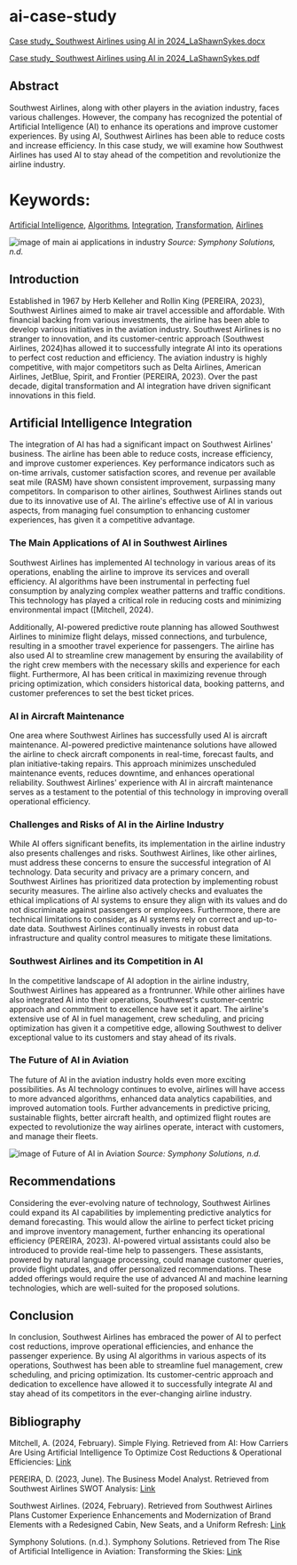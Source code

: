 # ai-case-study
[Case study_ Southwest Airlines using AI in 2024_LaShawnSykes.docx](https://github.com/LaShawnSykes/ai-case-study/files/14379708/Case.study_.Southwest.Airlines.using.AI.in.2024_LaShawnSykes.docx)

[Case study_ Southwest Airlines using AI in 2024_LaShawnSykes.pdf](https://github.com/LaShawnSykes/ai-case-study/files/14379969/Case.study_.Southwest.Airlines.using.AI.in.2024_LaShawnSykes.pdf)

##  Abstract
Southwest Airlines, along with other players in the aviation industry, faces various challenges. However, the company has recognized the potential of Artificial Intelligence (AI) to enhance its operations and improve customer experiences. By using AI, Southwest Airlines has been able to reduce costs and increase efficiency. In this case study, we will examine how Southwest Airlines has used AI to stay ahead of the competition and revolutionize the airline industry.

# Keywords: 
[Artificial Intelligence](https://www.britannica.com/technology/artificial-intelligence), 
[Algorithms](https://blog.hootsuite.com/how-the-youtube-algorithm-works/),
[Integration]( https://www.techtarget.com/searchcio/definition/business-integration),
[Transformation](https://www.mckinsey.com/featured-insights/mckinsey-explainers/what-is-business-transformation),
[Airlines](https://www.merriam-webster.com/dictionary/airline) 

![image of main ai applications in industry](https://symphony-solutions.com/wp-content/uploads/sites/5/2024/02/Image-1e.png)
*Source: Symphony Solutions, n.d.*

## Introduction

Established in 1967 by Herb Kelleher and Rollin King (PEREIRA, 2023), Southwest Airlines aimed to make air travel accessible and affordable. With financial backing from various investments, the airline has been able to develop various initiatives in the aviation industry. Southwest Airlines is no stranger to innovation, and its customer-centric approach (Southwest Airlines, 2024)has allowed it to successfully integrate AI into its operations to perfect cost reduction and efficiency. The aviation industry is highly competitive, with major competitors such as Delta Airlines, American Airlines, JetBlue, Spirit, and Frontier (PEREIRA, 2023). Over the past decade, digital transformation and AI integration have driven significant innovations in this field.

## Artificial Intelligence Integration

The integration of AI has had a significant impact on Southwest Airlines' business. The airline has been able to reduce costs, increase efficiency, and improve customer experiences. Key performance indicators such as on-time arrivals, customer satisfaction scores, and revenue per available seat mile (RASM) have shown consistent improvement, surpassing many competitors. In comparison to other airlines, Southwest Airlines stands out due to its innovative use of AI. The airline's effective use of AI in various aspects, from managing fuel consumption to enhancing customer experiences, has given it a competitive advantage.

### The Main Applications of AI in Southwest Airlines

Southwest Airlines has implemented AI technology in various areas of its operations, enabling the airline to improve its services and overall efficiency. AI algorithms have been instrumental in perfecting fuel consumption by analyzing complex weather patterns and traffic conditions. This technology has played a critical role in reducing costs and minimizing environmental impact ([Mitchell, 2024).

Additionally, AI-powered predictive route planning has allowed Southwest Airlines to minimize flight delays, missed connections, and turbulence, resulting in a smoother travel experience for passengers. The airline has also used AI to streamline crew management by ensuring the availability of the right crew members with the necessary skills and experience for each flight. Furthermore, AI has been critical in maximizing revenue through pricing optimization, which considers historical data, booking patterns, and customer preferences to set the best ticket prices.

### AI in Aircraft Maintenance

One area where Southwest Airlines has successfully used AI is aircraft maintenance. AI-powered predictive maintenance solutions have allowed the airline to check aircraft components in real-time, forecast faults, and plan initiative-taking repairs. This approach minimizes unscheduled maintenance events, reduces downtime, and enhances operational reliability. Southwest Airlines' experience with AI in aircraft maintenance serves as a testament to the potential of this technology in improving overall operational efficiency.

### Challenges and Risks of AI in the Airline Industry

While AI offers significant benefits, its implementation in the airline industry also presents challenges and risks. Southwest Airlines, like other airlines, must address these concerns to ensure the successful integration of AI technology. Data security and privacy are a primary concern, and Southwest Airlines has prioritized data protection by implementing robust security measures. The airline also actively checks and evaluates the ethical implications of AI systems to ensure they align with its values and do not discriminate against passengers or employees. Furthermore, there are technical limitations to consider, as AI systems rely on correct and up-to-date data. Southwest Airlines continually invests in robust data infrastructure and quality control measures to mitigate these limitations.

### Southwest Airlines and its Competition in AI

In the competitive landscape of AI adoption in the airline industry, Southwest Airlines has appeared as a frontrunner. While other airlines have also integrated AI into their operations, Southwest's customer-centric approach and commitment to excellence have set it apart. The airline's extensive use of AI in fuel management, crew scheduling, and pricing optimization has given it a competitive edge, allowing Southwest to deliver exceptional value to its customers and stay ahead of its rivals.

### The Future of AI in Aviation

The future of AI in the aviation industry holds even more exciting possibilities. As AI technology continues to evolve, airlines will have access to more advanced algorithms, enhanced data analytics capabilities, and improved automation tools. Further advancements in predictive pricing, sustainable flights, better aircraft health, and optimized flight routes are expected to revolutionize the way airlines operate, interact with customers, and manage their fleets.

![image of Future of AI in Aviation](https://symphony-solutions.com/wp-content/uploads/sites/5/2024/02/Image-26.png)
*Source: Symphony Solutions, n.d.*

## Recommendations

Considering the ever-evolving nature of technology, Southwest Airlines could expand its AI capabilities by implementing predictive analytics for demand forecasting. This would allow the airline to perfect ticket pricing and improve inventory management, further enhancing its operational efficiency (PEREIRA, 2023). AI-powered virtual assistants could also be introduced to provide real-time help to passengers. These assistants, powered by natural language processing, could manage customer queries, provide flight updates, and offer personalized recommendations. These added offerings would require the use of advanced AI and machine learning technologies, which are well-suited for the proposed solutions.

## Conclusion

In conclusion, Southwest Airlines has embraced the power of AI to perfect cost reductions, improve operational efficiencies, and enhance the passenger experience. By using AI algorithms in various aspects of its operations, Southwest has been able to streamline fuel management, crew scheduling, and pricing optimization. Its customer-centric approach and dedication to excellence have allowed it to successfully integrate AI and stay ahead of its competitors in the ever-changing airline industry.

## Bibliography

Mitchell, A. (2024, February). Simple Flying. Retrieved from AI: How Carriers Are Using Artificial Intelligence To Optimize Cost Reductions & Operational Efficiencies: [Link](https://simpleflying.com/how-airlines-use-ai-to-optimize-operations/)

PEREIRA, D. (2023, June). The Business Model Analyst. Retrieved from Southwest Airlines SWOT Analysis: [Link](https://businessmodelanalyst.com/southwest-airlines-swot-analysis/)

Southwest Airlines. (2024, February). Retrieved from Southwest Airlines Plans Customer Experience Enhancements and Modernization of Brand Elements with a Redesigned Cabin, New Seats, and a Uniform Refresh: [Link](https://swamedia.com/releases/release-04348ac5b321df2dd32727736b0ba97a-southwest-airlines-plans-customer-experience-enhancements-and-modernization-of-brand-elements-with-a-redesigned-cabin-new-seats-and-a-uniform-refresh)

Symphony Solutions. (n.d.). Symphony Solutions. Retrieved from The Rise of Artificial Intelligence in Aviation: Transforming the Skies: [Link](https://symphony-solutions.com/insights/ai-in-aviation)
